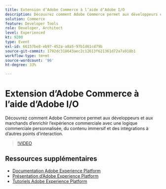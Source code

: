 ```yaml
---
title: Extension d’Adobe Commerce à l’aide d’Adobe I/O
description: Découvrez comment Adobe Commerce permet aux développeurs et aux marchands d’enrichir l’expérience commerciale avec une logique commerciale personnalisée, du contenu immersif et des intégrations à d’autres points d’interaction.
solution: Commerce
feature: Developer Tools
role: Developer, Architect
level: Experienced
kt: 9200
type: Event
exl-id: 66157be8-eb97-452a-a8a5-97b1d61cd79b
source-git-commit: 1792dc318643aec2c12613f621361d72a7a918b1
workflow-type: tm+mt
source-wordcount: '96'
ht-degree: 33%

---
```


# Extension d’Adobe Commerce à l’aide d’Adobe I/O

Découvrez comment Adobe Commerce permet aux développeurs et aux marchands d’enrichir l’expérience commerciale avec une logique commerciale personnalisée, du contenu immersif et des intégrations à d’autres points d’interaction.

>[!VIDEO](https://video.tv.adobe.com/v/337727/?quality=12&learn=on&hidetitle=true)

## Ressources supplémentaires

- [Documentation Adobe Experience Platform](https://experienceleague.adobe.com/docs/experience-platform.html?lang=fr)
- [Présentation d’Adobe Experience Platform](https://experienceleague.adobe.com/docs/experience-platform/landing/home.html?lang=fr)
- [Tutoriels Adobe Experience Platform](https://experienceleague.adobe.com/docs/platform-learn/tutorials/overview.html?lang=fr)

